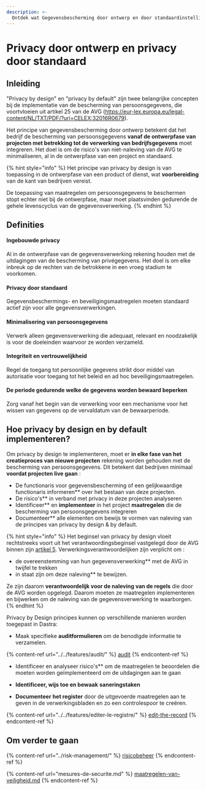 ```yaml
---
description: >-
  Ontdek wat Gegevensbescherming door ontwerp en door standaardinstellingen betekenen en hoe en hoe ze toe te passen in Dastra.
---
```


# Privacy door ontwerp en privacy door standaard

## Inleiding

"Privacy by design" en "privacy by default" zijn twee belangrijke concepten bij de implementatie van de bescherming van persoonsgegevens, die voortvloeien uit artikel 25 van de AVG (https://eur-lex.europa.eu/legal-content/NL/TXT/PDF/?uri=CELEX:32016R0679).

Het principe van gegevensbescherming door ontwerp betekent dat het bedrijf de bescherming van persoonsgegevens **vanaf de ontwerpfase van projecten met betrekking tot de verwerking van bedrijfsgegevens** moet integreren. Het doel is om de risico's van niet-naleving van de AVG te minimaliseren, al in de ontwerpfase van een project en standaard.

{% hint style="info" %}
Het principe van privacy by design is van toepassing in de ontwerpfase van een product of dienst, wat **voorbereiding** van de kant van bedrijven vereist.

&#x20;De toepassing van maatregelen om persoonsgegevens te beschermen stopt echter niet bij de ontwerpfase, maar moet plaatsvinden gedurende de gehele levenscyclus van de gegevensverwerking.
{% endhint %}

## Definities

#### Ingebouwde privacy

Al in de ontwerpfase van de gegevensverwerking rekening houden met de uitdagingen van de bescherming van privégegevens. Het doel is om elke inbreuk op de rechten van de betrokkene in een vroeg stadium te voorkomen.

#### Privacy door standaard

Gegevensbeschermings- en beveiligingsmaatregelen moeten standaard actief zijn voor alle gegevensverwerkingen.

#### Minimalisering van persoonsgegevens

Verwerk alleen gegevensverwerking die adequaat, relevant en noodzakelijk is voor de doeleinden waarvoor ze worden verzameld.

#### Integriteit en vertrouwelijkheid

Regel de toegang tot persoonlijke gegevens strikt door middel van autorisatie voor toegang tot het beleid en ad hoc beveiligingsmaatregelen.

#### De periode gedurende welke de gegevens worden bewaard beperken

Zorg vanaf het begin van de verwerking voor een mechanisme voor het wissen van gegevens op de vervaldatum van de bewaarperiode.

## Hoe privacy by design en by default implementeren?

Om privacy by design te implementeren, moet er **in elke fase van het creatieproces van nieuwe projecten** rekening worden gehouden met de bescherming van persoonsgegevens. Dit betekent dat bedrijven minimaal **voordat projecten live gaan** :

* De functionaris voor gegevensbescherming of een gelijkwaardige functionaris informeren** over het bestaan van deze projecten.
* De risico's** in verband met privacy in deze projecten analyseren&#x20;
* Identificeer** en **implementeer** in het project **maatregelen** die de bescherming van persoonsgegevens integreren
* Documenteer** alle elementen om bewijs te vormen van naleving van de principes van privacy by design & by default.

{% hint style="info" %}
Het beginsel van privacy by design vloeit rechtstreeks voort uit het verantwoordingsbeginsel vastgelegd door de AVG binnen zijn [artikel 5](https://eur-lex.europa.eu/legal-content/NL/TXT/PDF/?uri=CELEX:32016R0679). Verwerkingsverantwoordelijken zijn verplicht om :

* de overeenstemming van hun gegevensverwerking** met de AVG in twijfel te trekken
* in staat zijn om deze naleving** te bewijzen.

Ze zijn daarom **verantwoordelijk voor de naleving van de regels** die door de AVG worden opgelegd. Daarom moeten ze maatregelen implementeren en bijwerken om de naleving van de gegevensverwerking te waarborgen.
{% endhint %}

Privacy by Design principes kunnen op verschillende manieren worden toegepast in Dastra:

* Maak specifieke **auditformulieren** om de benodigde informatie te verzamelen.

{% content-ref url="../../features/audit/" %}
[audit](../../features/audit/)
{% endcontent-ref %}

* Identificeer en analyseer risico's** om de maatregelen te beoordelen die moeten worden geïmplementeerd om de uitdagingen aan te gaan&#x20;


* &#x20;**Identificeer, wijs toe en bewaak** **saneringstaken**


* **Documenteer** **het register** door de uitgevoerde maatregelen aan te geven in de verwerkingsbladen en zo een controlespoor te creëren.

{% content-ref url="../../features/editer-le-registre/" %}
[edit-the-record](../../features/editer-le-registre/)
{% endcontent-ref %}

## Om verder te gaan

{% content-ref url="../risk-management/" %}
[risicobeheer](../risicobeheer/)
{% endcontent-ref %}

{% content-ref url="mesures-de-securite.md" %}
[maatregelen-van-veiligheid.md](maatregelen-van-veiligheid.md)
{% endcontent-ref %}